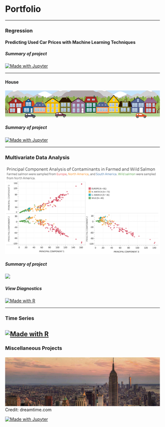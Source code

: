 # Portfolio

---

### Regression

#### Predicting Used Car Prices with Machine Learning Techniques

##### Summary of project

[![Made with Jupyter](https://img.shields.io/badge/Made%20with-Jupyter-orange?style=for-the-badge&logo=Jupyter)](https://nbviewer.jupyter.org/github/vkaylyn/vkaylyn.github.io/blob/main/Cars.ipynb)



---
#### House

<img src="images/housesbanner.png?raw=true"/>

##### Summary of project


[![Made with Jupyter](https://img.shields.io/badge/Made%20with-Jupyter-orange?style=for-the-badge&logo=Jupyter)](https://nbviewer.jupyter.org/github/vkaylyn/vkaylyn.github.io/blob/main/regression.ipynb)

---



### Multivariate Data Analysis

<img src="images/PCA.png?raw=true"/>

##### Summary of project

[![](https://img.shields.io/badge/GitHub-View_on_GitHub-EE4C2C?logo=GitHub)](https://nbviewer.jupyter.org/github/vkaylyn/vkaylyn.github.io/blob/main/regression.ipynb)

##### View Diagnostics

[![Made with R](https://img.shields.io/badge/Made%20with-R-blue?style=for-the-badge&logo=R)](http://htmlpreview.github.io/?https://github.com/vkaylyn/vkaylyn.github.io/blob/main/Mulivariate-Analysis-of-Contaminants-in-Farmed-and-Wild-Salmon.html)



---

### Time Series


[![Made with R](https://img.shields.io/badge/Made%20with-R-blue?style=for-the-badge&logo=R)](http://htmlpreview.github.io/?https://github.com/vkaylyn/vkaylyn.github.io/blob/main/Deposits.html)
---

### Miscellaneous Projects

#### 

<img src="images/nyc.jpg?raw=true"/>
Credit: dreamtime.com

[![Made with Jupyter](https://img.shields.io/badge/Made%20with-Jupyter-orange?style=for-the-badge&logo=Jupyter)](https://nbviewer.jupyter.org/github/vkaylyn/vkaylyn.github.io/blob/main/regression.ipynb)








